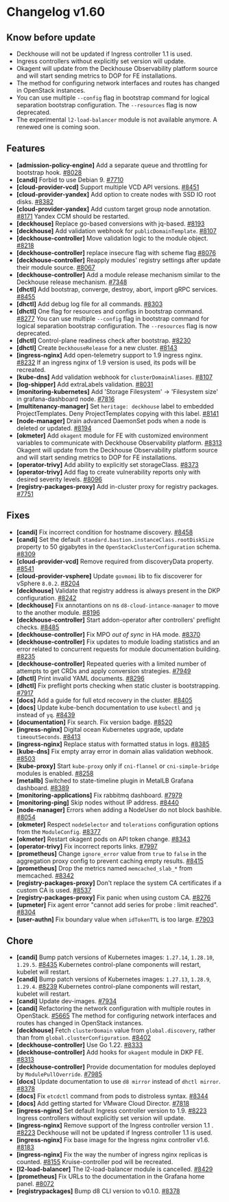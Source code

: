 # Changelog v1.60

## Know before update


 - Deckhouse will not be updated if Ingress controller 1.1 is used.
 - Ingress controllers without explicitly set version will update.
 - Okagent will update from the Deckhouse Observability platform source and will start sending metrics to DOP for FE installations.
 - The method for configuring network interfaces and routes has changed in OpenStack instances.
 - You can use multiple `--config` flag in bootstrap command for logical separation bootstrap configuration. The `--resources` flag is now deprecated.
 - The experimental `l2-load-balancer` module is not available anymore. A renewed one is coming soon.

## Features


 - **[admission-policy-engine]** Add a separate queue and throttling for bootstrap hook. [#8028](https://github.com/deckhouse/deckhouse/pull/8028)
 - **[candi]** Forbid to use Debian 9. [#7710](https://github.com/deckhouse/deckhouse/pull/7710)
 - **[cloud-provider-vcd]** Support multiple VCD API versions. [#8451](https://github.com/deckhouse/deckhouse/pull/8451)
 - **[cloud-provider-yandex]** Add option to create nodes with SSD IO root disks. [#8382](https://github.com/deckhouse/deckhouse/pull/8382)
 - **[cloud-provider-yandex]** Add custom target group node annotation. [#8171](https://github.com/deckhouse/deckhouse/pull/8171)
    Yandex CCM should be restarted.
 - **[deckhouse]** Replace go-based conversions with jq-based. [#8193](https://github.com/deckhouse/deckhouse/pull/8193)
 - **[deckhouse]** Add validation webhook for `publicDomainTemplate`. [#8107](https://github.com/deckhouse/deckhouse/pull/8107)
 - **[deckhouse-controller]** Move validation logic to the module object. [#8218](https://github.com/deckhouse/deckhouse/pull/8218)
 - **[deckhouse-controller]** replace insecure flag with scheme flag [#8076](https://github.com/deckhouse/deckhouse/pull/8076)
 - **[deckhouse-controller]** Reapply modules' registry settings after update their module source. [#8067](https://github.com/deckhouse/deckhouse/pull/8067)
 - **[deckhouse-controller]** Add a module release mechanism similar to the Deckhouse release mechanism. [#7348](https://github.com/deckhouse/deckhouse/pull/7348)
 - **[dhctl]** Add bootstrap, converge, destroy, abort, import gRPC services. [#8455](https://github.com/deckhouse/deckhouse/pull/8455)
 - **[dhctl]** Add debug log file for all commands. [#8303](https://github.com/deckhouse/deckhouse/pull/8303)
 - **[dhctl]** One flag for resources and configs in bootstrap command. [#8277](https://github.com/deckhouse/deckhouse/pull/8277)
    You can use multiple `--config` flag in bootstrap command for logical separation bootstrap configuration. The `--resources` flag is now deprecated.
 - **[dhctl]** Control-plane readiness check after bootstrap. [#8230](https://github.com/deckhouse/deckhouse/pull/8230)
 - **[dhctl]** Create `DeckhouseRelease` for a new cluster. [#8143](https://github.com/deckhouse/deckhouse/pull/8143)
 - **[ingress-nginx]** Add open-telemetry support to 1.9 ingress nginx. [#8232](https://github.com/deckhouse/deckhouse/pull/8232)
    If an ingress nginx of 1.9 version is used, its pods will be recreated.
 - **[kube-dns]** Add validation webhook for `clusterDomainAliases`. [#8107](https://github.com/deckhouse/deckhouse/pull/8107)
 - **[log-shipper]** Add extraLabels validation. [#8031](https://github.com/deckhouse/deckhouse/pull/8031)
 - **[monitoring-kubernetes]** Add 'Storage Filesystem' -> 'Filesystem size' in grafana-dashboard node. [#7816](https://github.com/deckhouse/deckhouse/pull/7816)
 - **[multitenancy-manager]** Set `heritage: deckhouse` label to embedded ProjectTemplates. Deny ProjectTemplates copying with this label. [#8141](https://github.com/deckhouse/deckhouse/pull/8141)
 - **[node-manager]** Drain advanced DaemonSet pods when a node is deleted or updated. [#8194](https://github.com/deckhouse/deckhouse/pull/8194)
 - **[okmeter]** Add `okagent` module for FE with customized environment variables to communicate with Deckhouse Observability platform. [#8313](https://github.com/deckhouse/deckhouse/pull/8313)
    Okagent will update from the Deckhouse Observability platform source and will start sending metrics to DOP for FE installations.
 - **[operator-trivy]** Аdd ability to explicitly set storageClass. [#8373](https://github.com/deckhouse/deckhouse/pull/8373)
 - **[operator-trivy]** Add flag to create vulnerability reports only with desired severity levels. [#8096](https://github.com/deckhouse/deckhouse/pull/8096)
 - **[registry-packages-proxy]** Add in-cluster proxy for registry packages. [#7751](https://github.com/deckhouse/deckhouse/pull/7751)

## Fixes


 - **[candi]** Fix incorrect condition for hostname discovery. [#8458](https://github.com/deckhouse/deckhouse/pull/8458)
 - **[candi]** Set the default `standard.bastion.instanceClass.rootDiskSize` property to 50 gigabytes in the `OpenStackClusterConfiguration` schema. [#8309](https://github.com/deckhouse/deckhouse/pull/8309)
 - **[cloud-provider-vcd]** Remove required from discoveryData property. [#8541](https://github.com/deckhouse/deckhouse/pull/8541)
 - **[cloud-provider-vsphere]** Update `govmomi` lib to fix discoverer for vSphere `8.0.2`. [#8204](https://github.com/deckhouse/deckhouse/pull/8204)
 - **[deckhouse]** Validate that registry address is always present in the DKP configuration. [#8242](https://github.com/deckhouse/deckhouse/pull/8242)
 - **[deckhouse]** Fix annotantions on ns `d8-cloud-intance-manager` to move to the another module. [#8196](https://github.com/deckhouse/deckhouse/pull/8196)
 - **[deckhouse-controller]** Start addon-operator after controllers' preflight checks. [#8485](https://github.com/deckhouse/deckhouse/pull/8485)
 - **[deckhouse-controller]** Fix MPO _out of sync_ in HA mode. [#8370](https://github.com/deckhouse/deckhouse/pull/8370)
 - **[deckhouse-controller]** Fix updates to module loading statistics and an error related to concurrent requests for module documentation building. [#8235](https://github.com/deckhouse/deckhouse/pull/8235)
 - **[deckhouse-controller]** Repeated queries with a limited number of attempts to get CRDs and apply conversion strategies. [#7949](https://github.com/deckhouse/deckhouse/pull/7949)
 - **[dhctl]** Print invalid YAML documents. [#8296](https://github.com/deckhouse/deckhouse/pull/8296)
 - **[dhctl]** Fix preflight ports checking when static cluster is bootstrapping. [#7917](https://github.com/deckhouse/deckhouse/pull/7917)
 - **[docs]** Add a guide for full etcd recovery in the cluster. [#8405](https://github.com/deckhouse/deckhouse/pull/8405)
 - **[docs]** Update kube-bench documentation to use `kubectl` and `jq` instead of `yq`. [#8439](https://github.com/deckhouse/deckhouse/pull/8439)
 - **[documentation]** Fix search. Fix version badge. [#8520](https://github.com/deckhouse/deckhouse/pull/8520)
 - **[ingress-nginx]** Digital ocean Kubernetes upgrade, update `timeoutSeconds`. [#8413](https://github.com/deckhouse/deckhouse/pull/8413)
 - **[ingress-nginx]** Replace status with formatted status in logs. [#8385](https://github.com/deckhouse/deckhouse/pull/8385)
 - **[kube-dns]** Fix empty array error in domain alias validation webhook. [#8503](https://github.com/deckhouse/deckhouse/pull/8503)
 - **[kube-proxy]** Start `kube-proxy` only if `cni-flannel` or `cni-simple-bridge` modules is enabled. [#8258](https://github.com/deckhouse/deckhouse/pull/8258)
 - **[metallb]** Switched to state-timeline plugin in MetalLB  Grafana dashboard. [#8389](https://github.com/deckhouse/deckhouse/pull/8389)
 - **[monitoring-applications]** Fix rabbitmq dashboard. [#7979](https://github.com/deckhouse/deckhouse/pull/7979)
 - **[monitoring-ping]** Skip nodes without IP address. [#8440](https://github.com/deckhouse/deckhouse/pull/8440)
 - **[node-manager]** Errors when adding a NodeUser do not block bashible. [#8054](https://github.com/deckhouse/deckhouse/pull/8054)
 - **[okmeter]** Respect `nodeSelector` and `tolerations` configuration options from the `ModuleConfig`. [#8377](https://github.com/deckhouse/deckhouse/pull/8377)
 - **[okmeter]** Restart okagent pods on API token change. [#8343](https://github.com/deckhouse/deckhouse/pull/8343)
 - **[operator-trivy]** Fix incorrect reports links. [#7997](https://github.com/deckhouse/deckhouse/pull/7997)
 - **[prometheus]** Change `ignore_error` value from `true` to `false` in the aggregation proxy config to prevent caching empty results. [#8415](https://github.com/deckhouse/deckhouse/pull/8415)
 - **[prometheus]** Drop the metrics named `memcached_slab_*` from memcached. [#8342](https://github.com/deckhouse/deckhouse/pull/8342)
 - **[registry-packages-proxy]** Don't replace the system CA certificates if a custom CA is used. [#8537](https://github.com/deckhouse/deckhouse/pull/8537)
 - **[registry-packages-proxy]** Fix panic when using custom CA. [#8276](https://github.com/deckhouse/deckhouse/pull/8276)
 - **[upmeter]** Fix agent error "cannot add series for probe <probename>: limit reached". [#8304](https://github.com/deckhouse/deckhouse/pull/8304)
 - **[user-authn]** Fix boundary value when `idTokenTTL` is too large. [#7903](https://github.com/deckhouse/deckhouse/pull/7903)

## Chore


 - **[candi]** Bump patch versions of Kubernetes images: `1.27.14`, `1.28.10`, `1.29.5`. [#8435](https://github.com/deckhouse/deckhouse/pull/8435)
    Kubernetes control-plane components will restart, kubelet will restart.
 - **[candi]** Bump patch versions of Kubernetes images: `1.27.13`, `1.28.9`, `1.29.4`. [#8239](https://github.com/deckhouse/deckhouse/pull/8239)
    Kubernetes control-plane components will restart, kubelet will restart.
 - **[candi]** Update dev-images. [#7934](https://github.com/deckhouse/deckhouse/pull/7934)
 - **[candi]** Refactoring the network configuration with multiple routes in OpenStack. [#5665](https://github.com/deckhouse/deckhouse/pull/5665)
    The method for configuring network interfaces and routes has changed in OpenStack instances.
 - **[deckhouse]** Fetch `clusterDomain` value from `global.discovery`, rather than from `global.clusterConfiguration`. [#8402](https://github.com/deckhouse/deckhouse/pull/8402)
 - **[deckhouse-controller]** Use Go 1.22. [#8333](https://github.com/deckhouse/deckhouse/pull/8333)
 - **[deckhouse-controller]** Add hooks for `okagent` module in DKP FE. [#8313](https://github.com/deckhouse/deckhouse/pull/8313)
 - **[deckhouse-controller]** Provide documentation for modules deployed by `ModulePullOverride`. [#7985](https://github.com/deckhouse/deckhouse/pull/7985)
 - **[docs]** Update documentation to use `d8 mirror` instead of `dhctl mirror`. [#8378](https://github.com/deckhouse/deckhouse/pull/8378)
 - **[docs]** Fix `etcdctl` command from pods to distroless syntax. [#8344](https://github.com/deckhouse/deckhouse/pull/8344)
 - **[docs]** Add getting started for VMware Cloud Director. [#7818](https://github.com/deckhouse/deckhouse/pull/7818)
 - **[ingress-nginx]** Set default Ingress controller version to 1.9. [#8223](https://github.com/deckhouse/deckhouse/pull/8223)
    Ingress controllers without explicitly set version will update.
 - **[ingress-nginx]** Remove support of the Ingress controller version 1.1 . [#8223](https://github.com/deckhouse/deckhouse/pull/8223)
    Deckhouse will not be updated if Ingress controller 1.1 is used.
 - **[ingress-nginx]** Fix base image for the Ingress nginx controller v1.6. [#8183](https://github.com/deckhouse/deckhouse/pull/8183)
 - **[ingress-nginx]** Fix the way the number of ingress nginx replicas is counted. [#8155](https://github.com/deckhouse/deckhouse/pull/8155)
    Kruise-controller pod will be recreated.
 - **[l2-load-balancer]** The l2-load-balancer module is cancelled. [#8429](https://github.com/deckhouse/deckhouse/pull/8429)
 - **[prometheus]** Fix URLs to the documentation in the Grafana home panel. [#8072](https://github.com/deckhouse/deckhouse/pull/8072)
 - **[registrypackages]** Bump d8 CLI version to v0.1.0. [#8378](https://github.com/deckhouse/deckhouse/pull/8378)

